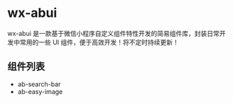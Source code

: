 # wx-abui
wx-abui 是一款基于微信小程序自定义组件特性开发的简易组件库，封装日常开发中常用的一些 UI 组件，便于高效开发！将不定时持续更新！

## 组件列表
- ab-search-bar
- ab-easy-image
